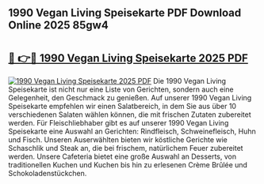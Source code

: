 ## 1990 Vegan Living Speisekarte PDF Download Online 2025 85gw4

# <h2><a href="http://gc8zql.nevu.top/?p=1990+Vegan+Living+Speisekarte">🔗 👉🔴 1990 Vegan Living Speisekarte 2025 PDF</a></h2>

[![1990 Vegan Living Speisekarte 2025 PDF](https://i.imgur.com/dBaPXMq.png)](http://gc8zql.nevu.top/?p=1990+Vegan+Living+Speisekarte)
Die 1990 Vegan Living Speisekarte ist nicht nur eine Liste von Gerichten, sondern auch eine Gelegenheit, den Geschmack zu genießen. Auf unserer 1990 Vegan Living Speisekarte empfehlen wir einen Salatbereich, in dem Sie aus über 10 verschiedenen Salaten wählen können, die mit frischen Zutaten zubereitet werden. Für Fleischliebhaber gibt es auf unserer 1990 Vegan Living Speisekarte eine Auswahl an Gerichten: Rindfleisch, Schweinefleisch, Huhn und Fisch. Unseren Auserwählten bieten wir köstliche Gerichte wie Schaschlik und Steak an, die bei frischem, natürlichem Feuer zubereitet werden. Unsere Cafeteria bietet eine große Auswahl an Desserts, von traditionellen Kuchen und Kuchen bis hin zu erlesenen Crème Brûlée und Schokoladenstückchen.
